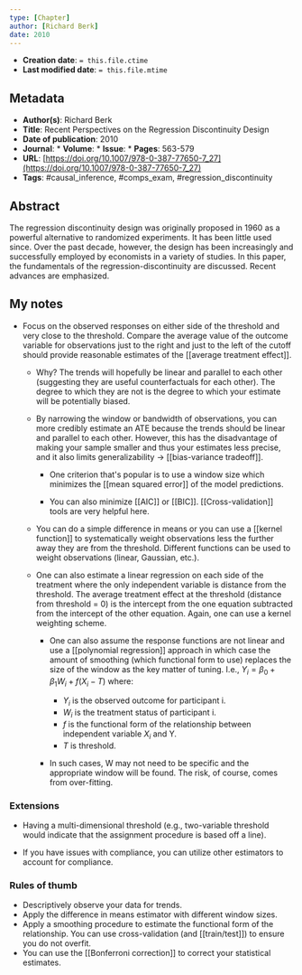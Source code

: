 ```yaml
---
type: [Chapter]
author: [Richard Berk]
date: 2010
---
```


* **Creation date**: `= this.file.ctime`
* **Last modified date**: `= this.file.mtime`

## Metadata

* **Author(s)**: Richard Berk
* **Title**: Recent Perspectives on the Regression Discontinuity Design
* **Date of publication**: 2010
* **Journal**: * **Volume**: * **Issue**: * **Pages**: 563-579
* **URL**: [https://doi.org/10.1007/978-0-387-77650-7_27](https://doi.org/10.1007/978-0-387-77650-7_27)
* **Tags**: #causal_inference, #comps_exam, #regression_discontinuity

## Abstract

The regression discontinuity design was originally proposed in 1960 as a powerful alternative to randomized experiments. It has been little used since. Over the past decade, however, the design has been increasingly and successfully employed by economists in a variety of studies. In this paper, the fundamentals of the regression-discontinuity are discussed. Recent advances are emphasized.

## My notes

* Focus on the observed responses on either side of the threshold and very close to the threshold. Compare the average value of the outcome variable for observations just to the right and just to the left of the cutoff should provide reasonable estimates of the [[average treatment effect]].
  
	* Why? The trends will hopefully be linear and parallel to each other (suggesting they are useful counterfactuals for each other). The degree to which they are not is the degree to which your estimate will be potentially biased.
	  
	* By narrowing the window or bandwidth of observations, you can more credibly estimate an ATE because the trends should be linear and parallel to each other. However, this has the disadvantage of making your sample smaller and thus your estimates less precise, and it also limits generalizability -> [[bias-variance tradeoff]].
	  
		* One criterion that's popular is to use a window size which minimizes the [[mean squared error]] of the model predictions.
		  
		* You can also minimize [[AIC]] or [[BIC]]. [[Cross-validation]] tools are very helpful here.
	
	* You can do a simple difference in means or you can use a [[kernel function]] to systematically weight observations less the further away they are from the threshold. Different functions can be used to weight observations (linear, Gaussian, etc.).

	* One can also estimate a linear regression on each side of the treatment where the only independent variable is distance from the threshold. The average treatment effect at the threshold (distance from threshold = 0) is the intercept from the one equation subtracted from the intercept of the other equation. Again, one can use a kernel weighting scheme.
	  
		* One can also assume the response functions are not linear and use a [[polynomial regression]] approach in which case the amount of smoothing (which functional form to use) replaces the size of the window as the key matter of tuning. I.e., $Y_{i} = \beta_{0} + \beta_{1}W_{i} + f(X_{i} - T)$ where:
		  
			* $Y_{i}$ is the observed outcome for participant i.
			* $W_{i}$ is the treatment status of participant i.
			* $f$ is the functional form of the relationship between independent variable $X_{i}$ and Y.
			* $T$ is threshold.
			  
		* In such cases, W may not need to be specific and the appropriate window will be found. The risk, of course, comes from over-fitting.
### Extensions

* Having a multi-dimensional threshold (e.g., two-variable threshold would indicate that the assignment procedure is based off a line).
  
* If you have issues with compliance, you can utilize other estimators to account for compliance.

### Rules of thumb

* Descriptively observe your data for trends.
* Apply the difference in means estimator with different window sizes.
* Apply a smoothing procedure to estimate the functional form of the relationship. You can use cross-validation (and [[train/test]]) to ensure you do not overfit.
* You can use the [[Bonferroni correction]] to correct your statistical estimates.